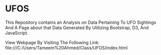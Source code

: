 # UFOS

This Repository contains an Analysis on Data Pertaining To UFO Sightings And A Page about that Data Generated By Utilizing Bootstrap, D3, And JavaScript.

View Webpage By Visiting The Following Link: file:///C:/Users/Tameem%20Ahmed/Class/UFOS/index.html

